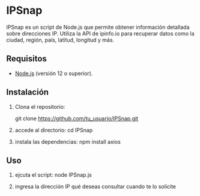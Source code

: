 # IPSnap

IPSnap es un script de Node.js que permite obtener información detallada sobre direcciones IP. Utiliza la API de ipinfo.io para recuperar datos como la ciudad, región, país, latitud, longitud y más.


## Requisitos

- [Node.js](https://nodejs.org/) (versión 12 o superior).

## Instalación

1. Clona el repositorio:

   git clone https://github.com/tu_usuario/IPSnap.git

2. accede al directorio:
   cd IPSnap

3. instala las dependencias:
   npm install axios

## Uso

1. ejcuta el script:
   node IPSnap.js

2. ingresa la dirección IP qué deseas consultar cuando te lo solicite
   
